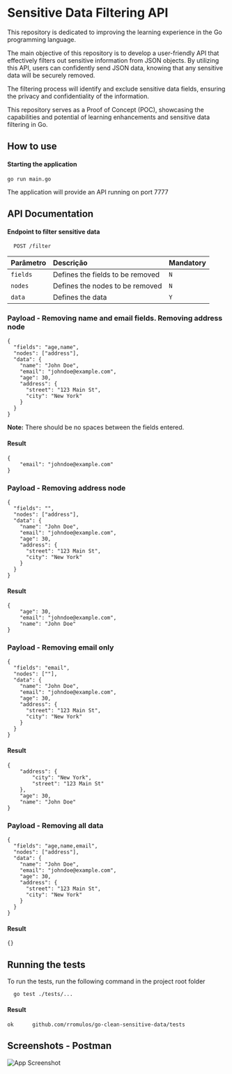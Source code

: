 # Sensitive Data Filtering API

This repository is dedicated to improving the learning experience in the Go programming language.

The main objective of this repository is to develop a user-friendly API that effectively filters out sensitive information from JSON objects. By utilizing this API, users can confidently send JSON data, knowing that any sensitive data will be securely removed.

The filtering process will identify and exclude sensitive data fields, ensuring the privacy and confidentiality of the information.

This repository serves as a Proof of Concept (POC), showcasing the capabilities and potential of learning enhancements and sensitive data filtering in Go.
## How to use

#### Starting the application

```
go run main.go
```

The application will provide an API running on port 7777

## API Documentation

#### Endpoint to filter sensitive data

```http
  POST /filter
```

| Parâmetro   | Descrição                           | Mandatory |
| :---------- | :---------------------------------- | :-------- |
| `fields` | Defines the fields to be removed | `N` |
| `nodes` | Defines the nodes to be removed | `N` |
| `data` | Defines the data | `Y` |

### Payload - Removing name and email fields. Removing address node
```
{
  "fields": "age,name",
  "nodes": ["address"],
  "data": {
    "name": "John Doe",
    "email": "johndoe@example.com",
    "age": 30,
    "address": {
      "street": "123 Main St",
      "city": "New York"
    }
  }
}

```

**Note:** There should be no spaces between the fields entered.

#### Result

```
{
    "email": "johndoe@example.com"
}
```

### Payload - Removing address node

```
{
  "fields": "",
  "nodes": ["address"],
  "data": {
    "name": "John Doe",
    "email": "johndoe@example.com",
    "age": 30,
    "address": {
      "street": "123 Main St",
      "city": "New York"
    }
  }
}
```

#### Result

```
{
    "age": 30,
    "email": "johndoe@example.com",
    "name": "John Doe"
}
```

### Payload - Removing email only
```
{
  "fields": "email",
  "nodes": [""],
  "data": {
    "name": "John Doe",
    "email": "johndoe@example.com",
    "age": 30,
    "address": {
      "street": "123 Main St",
      "city": "New York"
    }
  }
}
```

#### Result

```
{
    "address": {
        "city": "New York",
        "street": "123 Main St"
    },
    "age": 30,
    "name": "John Doe"
}
```

### Payload - Removing all data
```
{
  "fields": "age,name,email",
  "nodes": ["address"],
  "data": {
    "name": "John Doe",
    "email": "johndoe@example.com",
    "age": 30,
    "address": {
      "street": "123 Main St",
      "city": "New York"
    }
  }
}
```

#### Result

```
{}
```
## Running the tests

To run the tests, run the following command in the project root folder

```bash
  go test ./tests/...   
```

#### Result

```
ok  	github.com/rromulos/go-clean-sensitive-data/tests
```

## Screenshots - Postman

![App Screenshot](https://via.placeholder.com/468x300?text=App+Screenshot+Here)
